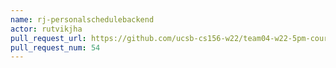 ```yaml
---
name: rj-personalschedulebackend
actor: rutvikjha
pull_request_url: https://github.com/ucsb-cs156-w22/team04-w22-5pm-courses/pull/54
pull_request_num: 54
---
```

